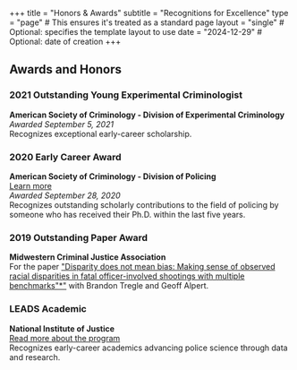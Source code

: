 +++
title = "Honors & Awards"
subtitle = "Recognitions for Excellence"
type = "page"  # This ensures it's treated as a standard page
layout = "single"  # Optional: specifies the template layout to use
date = "2024-12-29"  # Optional: date of creation
+++

## Awards and Honors

### 2021 Outstanding Young Experimental Criminologist  
**American Society of Criminology - Division of Experimental Criminology**  
_Awarded September 5, 2021_  
Recognizes exceptional early-career scholarship.  

### 2020 Early Career Award  
**American Society of Criminology - Division of Policing**  
[Learn more](https://ascpolicing.org/awards/)  
_Awarded September 28, 2020_  
Recognizes outstanding scholarly contributions to the field of policing by someone who has received their Ph.D. within the last five years.  

### 2019 Outstanding Paper Award  
**Midwestern Criminal Justice Association**  
For the paper ["Disparity does not mean bias: Making sense of observed racial disparities in fatal officer-involved shootings with multiple benchmarks"*"](https://doi.org/10.1080/0735648X.2018.1547269) with Brandon Tregle and Geoff Alpert.  

### LEADS Academic  
**National Institute of Justice**  
[Read more about the program](https://nij.ojp.gov/funding/leads-scholar-biographies)  
Recognizes early-career academics advancing police science through data and research.  
